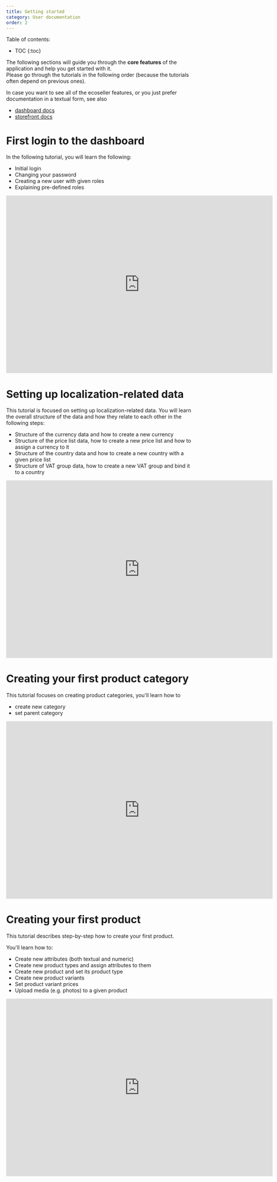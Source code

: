 ```yaml
---
title: Getting started
category: User documentation
order: 2
---
```


Table of contents:
* TOC
{:toc}

The following sections will guide you through the **core features** of the application and help you get started with it.  
Please go through the tutorials in the following order (because the tutorials often depend on previous ones).

In case you want to see all of the ecoseller features, or you just prefer documentation in a textual form, see also
- [dashboard docs](../dashboard/)
- [storefront docs](../storefront/)

# First login to the dashboard
In the following tutorial, you will learn the following:
* Initial login
* Changing your password
* Creating a new user with given roles
* Explaining pre-defined roles

<iframe width="720" height="480" src="https://www.youtube.com/embed/GuuRb9-FX3E" frameborder="0" allowfullscreen></iframe>

# Setting up localization-related data
This tutorial is focused on setting up localization-related data. You will learn the overall structure of the data and how they relate to each other in the following steps:
* Structure of the currency data and how to create a new currency
* Structure of the price list data, how to create a new price list and how to assign a currency to it
* Structure of the country data and how to create a new country with a given price list
* Structure of VAT group data, how to create a new VAT group and bind it to a country


<iframe width="720" height="480" src="https://www.youtube.com/embed/PHauZ1tTuw8" frameborder="0" allowfullscreen></iframe>

# Creating your first product category

This tutorial focuses on creating product categories, you'll learn how to
* create new category
* set parent category

<iframe width="720" height="480" src="https://www.youtube.com/embed/6CteprmUUyM?si=OBDjk-S5kfZUCJK_" frameborder="0" allowfullscreen></iframe>

# Creating your first product

This tutorial describes step-by-step how to create your first product.

You'll learn how to:
* Create new attributes (both textual and numeric)
* Create new product types and assign attributes to them
* Create new product and set its product type
* Create new product variants
* Set product variant prices
* Upload media (e.g. photos) to a given product

<iframe width="720" height="480" src="https://www.youtube.com/embed/3cL92G4qyDo?si=r2frp8sHx-ucsWPL" frameborder="0" allowfullscreen></iframe>

